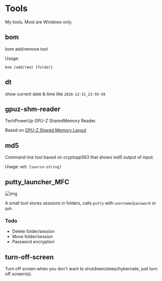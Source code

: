 # Tools

My tools. Most are Windows only.

## bom

bom add/remove tool

Usage:

```shell
bom [add/rem] [folder]
```

## dt

show current date & time like `2018-12-31_23-59-59`

## gpuz-shm-reader
TechPowerUp GPU-Z SharedMemory Reader.

Based on [GPU-Z Shared Memory Layout](https://www.techpowerup.com/forums/threads/gpu-z-shared-memory-layout.65258/)

## md5

Command line tool based on cryptopp563 that shows md5 output of input.

Usage:  `md5 [source-string]`

## putty_launcher_MFC

![img](https://github.com/captainwong/Tools/blob/master/putty_launcher_MFC/putty_launcher_MFC.png?raw=true)

A small tool stores sessions in folders, calls `putty` with `username`/`password` or `ppk`.

### Todo

* Delete folder/session
* Move folder/session
* Password encryption

## turn-off-screen

Turn off screen when you don't want to shutdown/sleep/hybernate, just turn off screen(s).
